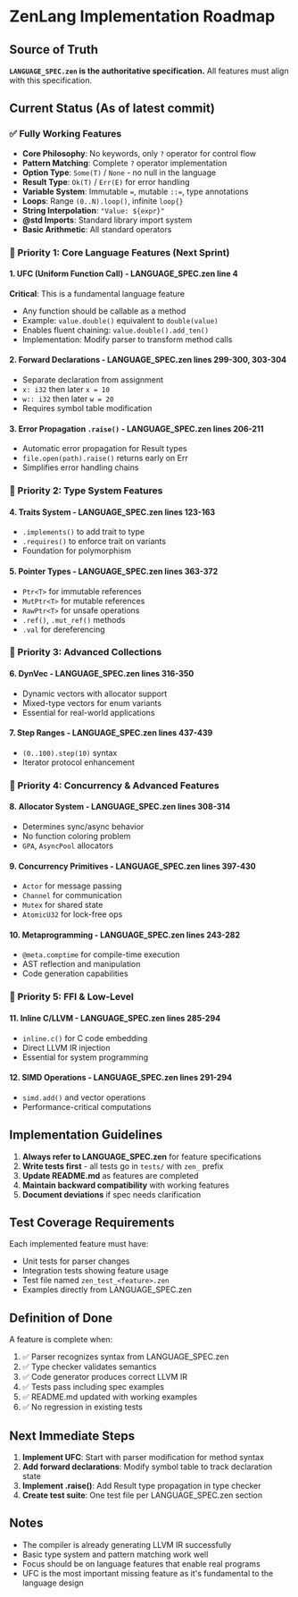 # ZenLang Implementation Roadmap

## Source of Truth
**`LANGUAGE_SPEC.zen` is the authoritative specification.** All features must align with this specification.

## Current Status (As of latest commit)

### ✅ Fully Working Features
- **Core Philosophy**: No keywords, only `?` operator for control flow
- **Pattern Matching**: Complete `?` operator implementation
- **Option Type**: `Some(T)` / `None` - no null in the language
- **Result Type**: `Ok(T)` / `Err(E)` for error handling
- **Variable System**: Immutable `=`, mutable `::=`, type annotations
- **Loops**: Range `(0..N).loop()`, infinite `loop{}`
- **String Interpolation**: `"Value: ${expr}"`
- **@std Imports**: Standard library import system
- **Basic Arithmetic**: All standard operators

### 🚧 Priority 1: Core Language Features (Next Sprint)

#### 1. UFC (Uniform Function Call) - LANGUAGE_SPEC.zen line 4
**Critical**: This is a fundamental language feature
- Any function should be callable as a method
- Example: `value.double()` equivalent to `double(value)`
- Enables fluent chaining: `value.double().add_ten()`
- Implementation: Modify parser to transform method calls

#### 2. Forward Declarations - LANGUAGE_SPEC.zen lines 299-300, 303-304
- Separate declaration from assignment
- `x: i32` then later `x = 10`
- `w:: i32` then later `w = 20`
- Requires symbol table modification

#### 3. Error Propagation `.raise()` - LANGUAGE_SPEC.zen lines 206-211
- Automatic error propagation for Result types
- `file.open(path).raise()` returns early on Err
- Simplifies error handling chains

### 🚧 Priority 2: Type System Features

#### 4. Traits System - LANGUAGE_SPEC.zen lines 123-163
- `.implements()` to add trait to type
- `.requires()` to enforce trait on variants
- Foundation for polymorphism

#### 5. Pointer Types - LANGUAGE_SPEC.zen lines 363-372
- `Ptr<T>` for immutable references
- `MutPtr<T>` for mutable references
- `RawPtr<T>` for unsafe operations
- `.ref()`, `.mut_ref()` methods
- `.val` for dereferencing

### 🚧 Priority 3: Advanced Collections

#### 6. DynVec - LANGUAGE_SPEC.zen lines 316-350
- Dynamic vectors with allocator support
- Mixed-type vectors for enum variants
- Essential for real-world applications

#### 7. Step Ranges - LANGUAGE_SPEC.zen lines 437-439
- `(0..100).step(10)` syntax
- Iterator protocol enhancement

### 🚧 Priority 4: Concurrency & Advanced Features

#### 8. Allocator System - LANGUAGE_SPEC.zen lines 308-314
- Determines sync/async behavior
- No function coloring problem
- `GPA`, `AsyncPool` allocators

#### 9. Concurrency Primitives - LANGUAGE_SPEC.zen lines 397-430
- `Actor` for message passing
- `Channel` for communication
- `Mutex` for shared state
- `AtomicU32` for lock-free ops

#### 10. Metaprogramming - LANGUAGE_SPEC.zen lines 243-282
- `@meta.comptime` for compile-time execution
- AST reflection and manipulation
- Code generation capabilities

### 🚧 Priority 5: FFI & Low-Level

#### 11. Inline C/LLVM - LANGUAGE_SPEC.zen lines 285-294
- `inline.c()` for C code embedding
- Direct LLVM IR injection
- Essential for system programming

#### 12. SIMD Operations - LANGUAGE_SPEC.zen lines 291-294
- `simd.add()` and vector operations
- Performance-critical computations

## Implementation Guidelines

1. **Always refer to LANGUAGE_SPEC.zen** for feature specifications
2. **Write tests first** - all tests go in `tests/` with `zen_` prefix
3. **Update README.md** as features are completed
4. **Maintain backward compatibility** with working features
5. **Document deviations** if spec needs clarification

## Test Coverage Requirements

Each implemented feature must have:
- Unit tests for parser changes
- Integration tests showing feature usage
- Test file named `zen_test_<feature>.zen`
- Examples directly from LANGUAGE_SPEC.zen

## Definition of Done

A feature is complete when:
1. ✅ Parser recognizes syntax from LANGUAGE_SPEC.zen
2. ✅ Type checker validates semantics
3. ✅ Code generator produces correct LLVM IR
4. ✅ Tests pass including spec examples
5. ✅ README.md updated with working examples
6. ✅ No regression in existing tests

## Next Immediate Steps

1. **Implement UFC**: Start with parser modification for method syntax
2. **Add forward declarations**: Modify symbol table to track declaration state
3. **Implement .raise()**: Add Result type propagation in type checker
4. **Create test suite**: One test file per LANGUAGE_SPEC.zen section

## Notes

- The compiler is already generating LLVM IR successfully
- Basic type system and pattern matching work well
- Focus should be on language features that enable real programs
- UFC is the most important missing feature as it's fundamental to the language design
